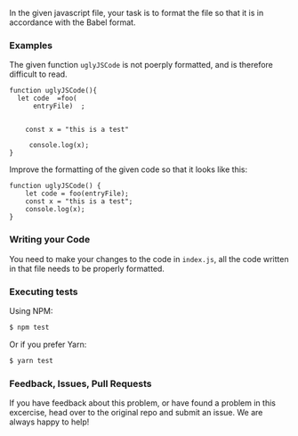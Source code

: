 In the given javascript file, your task is to format the file so that it is in accordance with
the Babel format.

### Examples

The given function `uglyJSCode` is not poerply formatted, and is therefore difficult to read.

```JS
function uglyJSCode(){
  let code  =foo(
      entryFile)  ;
    
    
    const x = "this is a test"

     console.log(x);
}
```
Improve the formatting of the given code so that it looks like this:

```JS
function uglyJSCode() {
    let code = foo(entryFile);
    const x = "this is a test";
    console.log(x);
}
```

### Writing your Code

You need to make your changes to the code in `index.js`, all the code written in that file needs to be 
properly formatted.

### Executing tests

Using NPM:

```bash
$ npm test
```

Or if you prefer Yarn:

```bash
$ yarn test
```

### Feedback, Issues, Pull Requests
If you have feedback about this problem, or have found a problem in this excercise, head over to the original repo
 and submit an issue. We are always happy to help!
